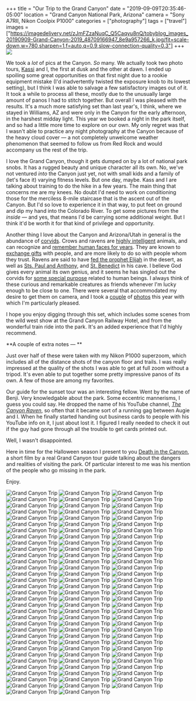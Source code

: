 +++
title = "Our Trip to the Grand Canyon"
date = "2019-09-09T20:35:46-05:00"
location = "Grand Canyon National Park, Arizona"
camera = "Sony A7RII, Nikon Coolpix P1000"
categories = ["photography"]
tags = ["travel"]
images = ["https://imagedelivery.net/zJmFZzaNuqC_Q5Caqyu8nQ/tobyblog_images_20190909-Grand-Canyon-2019_48709166947_8e9a957266_k.jpg/fit=scale-down,w=780,sharpen=1,f=auto,q=0.9,slow-connection-quality=0.3"]
+++
![](https://imagedelivery.net/zJmFZzaNuqC_Q5Caqyu8nQ/tobyblog_images_20190909-Grand-Canyon-2019_48709166947_8e9a957266_k.jpg/fit=scale-down,w=780,sharpen=1,f=auto,q=0.9,slow-connection-quality=0.3)
<!--more-->

We took a *lot* of pics at the Canyon. *So* many. We actually took two photo tours, [Kassi](https://kassiblogtoo.blogspot.com/2019/08/2019-marks-family-vacation-part-ii.html) and I, the first at dusk and the other at dawn. I ended up spoiling some great opportunities on that first night due to a rookie equipment mistake (I'd inadvertently twisted the exposure knob to its lowest setting), but I think I was able to salvage a few satisfactory images out of it. It took a while to process all these, mostly due to the unusually large amount of panos I had to stitch together. But overall I was pleased with the results. It's a much more satisfying set than last year's, I think, where we stayed in Williams, AZ and were only in the Canyon for the early afternoon, in the harshest midday light. This year we booked a night in the park itself, and so had a little more time to explore on our own. My only regret was that I wasn't able to practice any night photography at the Canyon because of the heavy cloud cover — a not completely unwelcome  weather phenomenon that seemed to follow us from Red Rock and would accompany us the rest of the trip. 

I love the Grand Canyon, though it gets dumped on by a lot of national park snobs. It has a rugged beauty and unique character all its own. No, we've not ventured *into* the Canyon just yet, not with small kids and a family of (let's face it) varying fitness levels. But one day, maybe. Kass and I are talking about training to do the hike in a few years. The main thing that concerns me are my knees. No doubt I'd need to work on conditioning those for the merciless 8-mile staircase that is the ascent out of the Canyon. But I'd so love to experience it in that way, to put feet on ground and dip my hand into the Colorado River. To get some pictures from the *inside* — and yes, that means I'd be carrying some additional weight. But I think it'd be worth it for that kind of privilege and opportunity.

Another thing I love about the Canyon and Arizona/Utah in general is the abundance of [corvids](https://en.wikipedia.org/wiki/Corvidae). Crows and ravens are [highly intelligent](https://www.vice.com/en_us/article/xyw99k/the-unexpected-genius-of-corvids) animals, and can recognize and [remember human faces for years](https://www.livescience.com/23090-crows-grudges-brains.html). They are known to [exchange gifts](https://www.bbc.com/news/magazine-31604026) with people, and are more likely to do so with people whom they trust. Ravens are said to have [fed the prophet Elijah](https://i.pinimg.com/originals/4b/99/44/4b9944ca490f803c7d85cd65a5c9a67b.jpg) in the desert, as well as [Sts. Paul and Anthony](http://frjeromeosjv.files.wordpress.com/2013/01/antony-the-great-and-paul-the-hermit.jpg), and [St. Benedict](https://2.bp.blogspot.com/-GTsPCcC9imA/VZ96L9piwXI/AAAAAAAAA4s/aPvuyfLj63k/s1024/St_Benedict.jpg) in his cave. I believe God gives every animal its own genius, and it seems he has singled out the corvids for [some special purpose](https://onepeterfive.com/ravens-and-saints/) related to human beings. I always think of these curious and remarkable creatures as friends whenever I'm lucky enough to be close to one. There were several that accommodated my desire to get them on camera, and I took a [couple](/images/20190909-Grand-Canyon-2019/48708989181_16372d059b_o.jpg) of [photos](/images/20190909-Grand-Canyon-2019/48708989586_002363fcea_o.jpg) this year with which I'm particularly pleased.

I hope you enjoy digging through this set, which includes some scenes from the wild west show at the Grand Canyon Railway Hotel, and from the wonderful train ride into the park. It's an added experience that I'd highly recommend. 

**A couple of extra notes — **

Just over half of these were taken with my Nikon P1000 superzoom, which includes all of the distance shots of the canyon floor and trails. I was really impressed at the quality of the shots I was able to get at full zoom without a tripod. It's even able to put together some pretty impressive panos of its own. A few of those are among my favorites. 

Our guide for the sunset tour was an interesting fellow. Went by the name of Benji. Very knowledgable about the park.  Some eccentric mannerisms, I guess you could say. He dropped the name of his YouTube channel, [*The Canyon Raven*](https://www.youtube.com/channel/UCdS3f5Op0oyZ6D1uwPg5T4w), so often that it became sort of a running gag between Augie and I. When he finally started handing out business cards to people with his YouTube info on it, I just about lost it. I figured I really needed to check it out if the guy had gone through all the trouble to get cards printed out. 

Well, I wasn't disappointed.

Here in time for the Halloween season I present to you [Death in the Canyon](https://www.youtube.com/watch?v=ZH-M1mPwryQ), a short film by a real Grand Canyon tour guide talking about the dangers and realities of visiting the park. Of particular interest to me was his mention of the people who go missing in the park.

Enjoy.

<div id="gallery">
		<img alt="Grand Canyon Trip" src="https://imagedelivery.net/zJmFZzaNuqC_Q5Caqyu8nQ/tobyblog_images_20190909-Grand-Canyon-2019_48708659493_fe56bf4e67_k.jpg/fit=scale-down,w=360,sharpen=1,f=auto,q=0.9,slow-connection-quality=0.3"
			data-image="https://imagedelivery.net/zJmFZzaNuqC_Q5Caqyu8nQ/tobyblog_images_20190909-Grand-Canyon-2019_48708659493_fe56bf4e67_k.jpg/fit=scale-down,w=1024,sharpen=1,f=auto,q=0.9,slow-connection-quality=0.3">
		<img alt="Grand Canyon Trip" src="https://imagedelivery.net/zJmFZzaNuqC_Q5Caqyu8nQ/tobyblog_images_20190909-Grand-Canyon-2019_48709145422_aac0d2cfd3_k.jpg/fit=scale-down,w=360,sharpen=1,f=auto,q=0.9,slow-connection-quality=0.3"
			data-image="https://imagedelivery.net/zJmFZzaNuqC_Q5Caqyu8nQ/tobyblog_images_20190909-Grand-Canyon-2019_48709145422_aac0d2cfd3_k.jpg/fit=scale-down,w=1024,sharpen=1,f=auto,q=0.9,slow-connection-quality=0.3">
		<img alt="Grand Canyon Trip" src="https://imagedelivery.net/zJmFZzaNuqC_Q5Caqyu8nQ/tobyblog_images_20190909-Grand-Canyon-2019_48709144587_660151c3eb_k.jpg/fit=scale-down,w=360,sharpen=1,f=auto,q=0.9,slow-connection-quality=0.3"
			data-image="https://imagedelivery.net/zJmFZzaNuqC_Q5Caqyu8nQ/tobyblog_images_20190909-Grand-Canyon-2019_48709144587_660151c3eb_k.jpg/fit=scale-down,w=1024,sharpen=1,f=auto,q=0.9,slow-connection-quality=0.3">
		<img alt="Grand Canyon Trip" src="https://imagedelivery.net/zJmFZzaNuqC_Q5Caqyu8nQ/tobyblog_images_20190909-Grand-Canyon-2019_48709005421_8e13a7cadf_k.jpg/fit=scale-down,w=360,sharpen=1,f=auto,q=0.9,slow-connection-quality=0.3"
			data-image="https://imagedelivery.net/zJmFZzaNuqC_Q5Caqyu8nQ/tobyblog_images_20190909-Grand-Canyon-2019_48709005421_8e13a7cadf_k.jpg/fit=scale-down,w=1024,sharpen=1,f=auto,q=0.9,slow-connection-quality=0.3">
		<img alt="Grand Canyon Trip" src="https://imagedelivery.net/zJmFZzaNuqC_Q5Caqyu8nQ/tobyblog_images_20190909-Grand-Canyon-2019_48709164797_285475342e_k.jpg/fit=scale-down,w=360,sharpen=1,f=auto,q=0.9,slow-connection-quality=0.3"
			data-image="https://imagedelivery.net/zJmFZzaNuqC_Q5Caqyu8nQ/tobyblog_images_20190909-Grand-Canyon-2019_48709164797_285475342e_k.jpg/fit=scale-down,w=1024,sharpen=1,f=auto,q=0.9,slow-connection-quality=0.3">
		<img alt="Grand Canyon Trip" src="https://imagedelivery.net/zJmFZzaNuqC_Q5Caqyu8nQ/tobyblog_images_20190909-Grand-Canyon-2019_48708654393_8b56ecf678_k.jpg/fit=scale-down,w=360,sharpen=1,f=auto,q=0.9,slow-connection-quality=0.3"
			data-image="https://imagedelivery.net/zJmFZzaNuqC_Q5Caqyu8nQ/tobyblog_images_20190909-Grand-Canyon-2019_48708654393_8b56ecf678_k.jpg/fit=scale-down,w=1024,sharpen=1,f=auto,q=0.9,slow-connection-quality=0.3">
		<img alt="Grand Canyon Trip" src="https://imagedelivery.net/zJmFZzaNuqC_Q5Caqyu8nQ/tobyblog_images_20190909-Grand-Canyon-2019_48708997531_64ec4721ee_k.jpg/fit=scale-down,w=360,sharpen=1,f=auto,q=0.9,slow-connection-quality=0.3"
			data-image="https://imagedelivery.net/zJmFZzaNuqC_Q5Caqyu8nQ/tobyblog_images_20190909-Grand-Canyon-2019_48708997531_64ec4721ee_k.jpg/fit=scale-down,w=1024,sharpen=1,f=auto,q=0.9,slow-connection-quality=0.3">
		<img alt="Grand Canyon Trip" src="https://imagedelivery.net/zJmFZzaNuqC_Q5Caqyu8nQ/tobyblog_images_20190909-Grand-Canyon-2019_48708649188_2f9044b418_k.jpg/fit=scale-down,w=360,sharpen=1,f=auto,q=0.9,slow-connection-quality=0.3"
			data-image="https://imagedelivery.net/zJmFZzaNuqC_Q5Caqyu8nQ/tobyblog_images_20190909-Grand-Canyon-2019_48708649188_2f9044b418_k.jpg/fit=scale-down,w=1024,sharpen=1,f=auto,q=0.9,slow-connection-quality=0.3">
		<img alt="Grand Canyon Trip" src="https://imagedelivery.net/zJmFZzaNuqC_Q5Caqyu8nQ/tobyblog_images_20190909-Grand-Canyon-2019_48709166947_8e9a957266_k.jpg/fit=scale-down,w=360,sharpen=1,f=auto,q=0.9,slow-connection-quality=0.3"
			data-image="https://imagedelivery.net/zJmFZzaNuqC_Q5Caqyu8nQ/tobyblog_images_20190909-Grand-Canyon-2019_48709166947_8e9a957266_k.jpg/fit=scale-down,w=1024,sharpen=1,f=auto,q=0.9,slow-connection-quality=0.3">
		<img alt="Grand Canyon Trip" src="https://imagedelivery.net/zJmFZzaNuqC_Q5Caqyu8nQ/tobyblog_images_20190909-Grand-Canyon-2019_48708667133_412ace7c00_k.jpg/fit=scale-down,w=360,sharpen=1,f=auto,q=0.9,slow-connection-quality=0.3"
			data-image="https://imagedelivery.net/zJmFZzaNuqC_Q5Caqyu8nQ/tobyblog_images_20190909-Grand-Canyon-2019_48708667133_412ace7c00_k.jpg/fit=scale-down,w=1024,sharpen=1,f=auto,q=0.9,slow-connection-quality=0.3">
		<img alt="Grand Canyon Trip" src="https://imagedelivery.net/zJmFZzaNuqC_Q5Caqyu8nQ/tobyblog_images_20190909-Grand-Canyon-2019_48709146522_d45225f2c7_k.jpg/fit=scale-down,w=360,sharpen=1,f=auto,q=0.9,slow-connection-quality=0.3"
			data-image="https://imagedelivery.net/zJmFZzaNuqC_Q5Caqyu8nQ/tobyblog_images_20190909-Grand-Canyon-2019_48709146522_d45225f2c7_k.jpg/fit=scale-down,w=1024,sharpen=1,f=auto,q=0.9,slow-connection-quality=0.3">
		<img alt="Grand Canyon Trip" src="https://imagedelivery.net/zJmFZzaNuqC_Q5Caqyu8nQ/tobyblog_images_20190909-Grand-Canyon-2019_48708658803_ae29b1ce46_k.jpg/fit=scale-down,w=360,sharpen=1,f=auto,q=0.9,slow-connection-quality=0.3"
			data-image="https://imagedelivery.net/zJmFZzaNuqC_Q5Caqyu8nQ/tobyblog_images_20190909-Grand-Canyon-2019_48708658803_ae29b1ce46_k.jpg/fit=scale-down,w=1024,sharpen=1,f=auto,q=0.9,slow-connection-quality=0.3">
		<img alt="Grand Canyon Trip" src="https://imagedelivery.net/zJmFZzaNuqC_Q5Caqyu8nQ/tobyblog_images_20190909-Grand-Canyon-2019_48709144122_c784935dce_k.jpg/fit=scale-down,w=360,sharpen=1,f=auto,q=0.9,slow-connection-quality=0.3"
			data-image="https://imagedelivery.net/zJmFZzaNuqC_Q5Caqyu8nQ/tobyblog_images_20190909-Grand-Canyon-2019_48709144122_c784935dce_k.jpg/fit=scale-down,w=1024,sharpen=1,f=auto,q=0.9,slow-connection-quality=0.3">
		<img alt="Grand Canyon Trip" src="https://imagedelivery.net/zJmFZzaNuqC_Q5Caqyu8nQ/tobyblog_images_20190909-Grand-Canyon-2019_48708668173_73a3e17c53_k.jpg/fit=scale-down,w=360,sharpen=1,f=auto,q=0.9,slow-connection-quality=0.3"
			data-image="https://imagedelivery.net/zJmFZzaNuqC_Q5Caqyu8nQ/tobyblog_images_20190909-Grand-Canyon-2019_48708668173_73a3e17c53_k.jpg/fit=scale-down,w=1024,sharpen=1,f=auto,q=0.9,slow-connection-quality=0.3">
		<img alt="Grand Canyon Trip" src="https://imagedelivery.net/zJmFZzaNuqC_Q5Caqyu8nQ/tobyblog_images_20190909-Grand-Canyon-2019_48709155982_39a1ef1d51_k.jpg/fit=scale-down,w=360,sharpen=1,f=auto,q=0.9,slow-connection-quality=0.3"
			data-image="https://imagedelivery.net/zJmFZzaNuqC_Q5Caqyu8nQ/tobyblog_images_20190909-Grand-Canyon-2019_48709155982_39a1ef1d51_k.jpg/fit=scale-down,w=1024,sharpen=1,f=auto,q=0.9,slow-connection-quality=0.3">
		<img alt="Grand Canyon Trip" src="https://imagedelivery.net/zJmFZzaNuqC_Q5Caqyu8nQ/tobyblog_images_20190909-Grand-Canyon-2019_48708998516_255b4f1194_k.jpg/fit=scale-down,w=360,sharpen=1,f=auto,q=0.9,slow-connection-quality=0.3"
			data-image="https://imagedelivery.net/zJmFZzaNuqC_Q5Caqyu8nQ/tobyblog_images_20190909-Grand-Canyon-2019_48708998516_255b4f1194_k.jpg/fit=scale-down,w=1024,sharpen=1,f=auto,q=0.9,slow-connection-quality=0.3">
		<img alt="Grand Canyon Trip" src="https://imagedelivery.net/zJmFZzaNuqC_Q5Caqyu8nQ/tobyblog_images_20190909-Grand-Canyon-2019_48708992991_24a557421d_k.jpg/fit=scale-down,w=360,sharpen=1,f=auto,q=0.9,slow-connection-quality=0.3"
			data-image="https://imagedelivery.net/zJmFZzaNuqC_Q5Caqyu8nQ/tobyblog_images_20190909-Grand-Canyon-2019_48708992991_24a557421d_k.jpg/fit=scale-down,w=1024,sharpen=1,f=auto,q=0.9,slow-connection-quality=0.3">
		<img alt="Grand Canyon Trip" src="https://imagedelivery.net/zJmFZzaNuqC_Q5Caqyu8nQ/tobyblog_images_20190909-Grand-Canyon-2019_48708653633_469370bda9_k.jpg/fit=scale-down,w=360,sharpen=1,f=auto,q=0.9,slow-connection-quality=0.3"
			data-image="https://imagedelivery.net/zJmFZzaNuqC_Q5Caqyu8nQ/tobyblog_images_20190909-Grand-Canyon-2019_48708653633_469370bda9_k.jpg/fit=scale-down,w=1024,sharpen=1,f=auto,q=0.9,slow-connection-quality=0.3">
		<img alt="Grand Canyon Trip" src="https://imagedelivery.net/zJmFZzaNuqC_Q5Caqyu8nQ/tobyblog_images_20190909-Grand-Canyon-2019_48709150187_a17ca677a1_k.jpg/fit=scale-down,w=360,sharpen=1,f=auto,q=0.9,slow-connection-quality=0.3"
			data-image="https://imagedelivery.net/zJmFZzaNuqC_Q5Caqyu8nQ/tobyblog_images_20190909-Grand-Canyon-2019_48709150187_a17ca677a1_k.jpg/fit=scale-down,w=1024,sharpen=1,f=auto,q=0.9,slow-connection-quality=0.3">
		<img alt="Grand Canyon Trip" src="https://imagedelivery.net/zJmFZzaNuqC_Q5Caqyu8nQ/tobyblog_images_20190909-Grand-Canyon-2019_48709158577_23f280018c_k.jpg/fit=scale-down,w=360,sharpen=1,f=auto,q=0.9,slow-connection-quality=0.3"
			data-image="https://imagedelivery.net/zJmFZzaNuqC_Q5Caqyu8nQ/tobyblog_images_20190909-Grand-Canyon-2019_48709158577_23f280018c_k.jpg/fit=scale-down,w=1024,sharpen=1,f=auto,q=0.9,slow-connection-quality=0.3">
		<img alt="Grand Canyon Trip" src="https://imagedelivery.net/zJmFZzaNuqC_Q5Caqyu8nQ/tobyblog_images_20190909-Grand-Canyon-2019_48709006971_6b74a4403f_k.jpg/fit=scale-down,w=360,sharpen=1,f=auto,q=0.9,slow-connection-quality=0.3"
			data-image="https://imagedelivery.net/zJmFZzaNuqC_Q5Caqyu8nQ/tobyblog_images_20190909-Grand-Canyon-2019_48709006971_6b74a4403f_k.jpg/fit=scale-down,w=1024,sharpen=1,f=auto,q=0.9,slow-connection-quality=0.3">
		<img alt="Grand Canyon Trip" src="https://imagedelivery.net/zJmFZzaNuqC_Q5Caqyu8nQ/tobyblog_images_20190909-Grand-Canyon-2019_48708657788_296fbeff6d_k.jpg/fit=scale-down,w=360,sharpen=1,f=auto,q=0.9,slow-connection-quality=0.3"
			data-image="https://imagedelivery.net/zJmFZzaNuqC_Q5Caqyu8nQ/tobyblog_images_20190909-Grand-Canyon-2019_48708657788_296fbeff6d_k.jpg/fit=scale-down,w=1024,sharpen=1,f=auto,q=0.9,slow-connection-quality=0.3">
		<img alt="Grand Canyon Trip" src="https://imagedelivery.net/zJmFZzaNuqC_Q5Caqyu8nQ/tobyblog_images_20190909-Grand-Canyon-2019_48708656453_75913b34b5_k.jpg/fit=scale-down,w=360,sharpen=1,f=auto,q=0.9,slow-connection-quality=0.3"
			data-image="https://imagedelivery.net/zJmFZzaNuqC_Q5Caqyu8nQ/tobyblog_images_20190909-Grand-Canyon-2019_48708656453_75913b34b5_k.jpg/fit=scale-down,w=1024,sharpen=1,f=auto,q=0.9,slow-connection-quality=0.3">
		<img alt="Grand Canyon Trip" src="https://imagedelivery.net/zJmFZzaNuqC_Q5Caqyu8nQ/tobyblog_images_20190909-Grand-Canyon-2019_48709004671_3b4d5e3687_k.jpg/fit=scale-down,w=360,sharpen=1,f=auto,q=0.9,slow-connection-quality=0.3"
			data-image="https://imagedelivery.net/zJmFZzaNuqC_Q5Caqyu8nQ/tobyblog_images_20190909-Grand-Canyon-2019_48709004671_3b4d5e3687_k.jpg/fit=scale-down,w=1024,sharpen=1,f=auto,q=0.9,slow-connection-quality=0.3">
		<img alt="Grand Canyon Trip" src="https://imagedelivery.net/zJmFZzaNuqC_Q5Caqyu8nQ/tobyblog_images_20190909-Grand-Canyon-2019_48709004931_ff0c470daf_k.jpg/fit=scale-down,w=360,sharpen=1,f=auto,q=0.9,slow-connection-quality=0.3"
			data-image="https://imagedelivery.net/zJmFZzaNuqC_Q5Caqyu8nQ/tobyblog_images_20190909-Grand-Canyon-2019_48709004931_ff0c470daf_k.jpg/fit=scale-down,w=1024,sharpen=1,f=auto,q=0.9,slow-connection-quality=0.3">
		<img alt="Grand Canyon Trip" src="https://imagedelivery.net/zJmFZzaNuqC_Q5Caqyu8nQ/tobyblog_images_20190909-Grand-Canyon-2019_48709151572_17f22f31aa_k.jpg/fit=scale-down,w=360,sharpen=1,f=auto,q=0.9,slow-connection-quality=0.3"
			data-image="https://imagedelivery.net/zJmFZzaNuqC_Q5Caqyu8nQ/tobyblog_images_20190909-Grand-Canyon-2019_48709151572_17f22f31aa_k.jpg/fit=scale-down,w=1024,sharpen=1,f=auto,q=0.9,slow-connection-quality=0.3">
		<img alt="Grand Canyon Trip" src="https://imagedelivery.net/zJmFZzaNuqC_Q5Caqyu8nQ/tobyblog_images_20190909-Grand-Canyon-2019_48708660393_0cf5e0a36d_k.jpg/fit=scale-down,w=360,sharpen=1,f=auto,q=0.9,slow-connection-quality=0.3"
			data-image="https://imagedelivery.net/zJmFZzaNuqC_Q5Caqyu8nQ/tobyblog_images_20190909-Grand-Canyon-2019_48708660393_0cf5e0a36d_k.jpg/fit=scale-down,w=1024,sharpen=1,f=auto,q=0.9,slow-connection-quality=0.3">
		<img alt="Grand Canyon Trip" src="https://imagedelivery.net/zJmFZzaNuqC_Q5Caqyu8nQ/tobyblog_images_20190909-Grand-Canyon-2019_48708650903_8a9265c848_k.jpg/fit=scale-down,w=360,sharpen=1,f=auto,q=0.9,slow-connection-quality=0.3"
			data-image="https://imagedelivery.net/zJmFZzaNuqC_Q5Caqyu8nQ/tobyblog_images_20190909-Grand-Canyon-2019_48708650903_8a9265c848_k.jpg/fit=scale-down,w=1024,sharpen=1,f=auto,q=0.9,slow-connection-quality=0.3">
		<img alt="Grand Canyon Trip" src="https://imagedelivery.net/zJmFZzaNuqC_Q5Caqyu8nQ/tobyblog_images_20190909-Grand-Canyon-2019_48709160137_ba0299039c_k.jpg/fit=scale-down,w=360,sharpen=1,f=auto,q=0.9,slow-connection-quality=0.3"
			data-image="https://imagedelivery.net/zJmFZzaNuqC_Q5Caqyu8nQ/tobyblog_images_20190909-Grand-Canyon-2019_48709160137_ba0299039c_k.jpg/fit=scale-down,w=1024,sharpen=1,f=auto,q=0.9,slow-connection-quality=0.3">
		<img alt="Grand Canyon Trip" src="https://imagedelivery.net/zJmFZzaNuqC_Q5Caqyu8nQ/tobyblog_images_20190909-Grand-Canyon-2019_48708999336_ae0faa50fd_k.jpg/fit=scale-down,w=360,sharpen=1,f=auto,q=0.9,slow-connection-quality=0.3"
			data-image="https://imagedelivery.net/zJmFZzaNuqC_Q5Caqyu8nQ/tobyblog_images_20190909-Grand-Canyon-2019_48708999336_ae0faa50fd_k.jpg/fit=scale-down,w=1024,sharpen=1,f=auto,q=0.9,slow-connection-quality=0.3">
		<img alt="Grand Canyon Trip" src="https://imagedelivery.net/zJmFZzaNuqC_Q5Caqyu8nQ/tobyblog_images_20190909-Grand-Canyon-2019_48708982651_5e640ca999_k.jpg/fit=scale-down,w=360,sharpen=1,f=auto,q=0.9,slow-connection-quality=0.3"
			data-image="https://imagedelivery.net/zJmFZzaNuqC_Q5Caqyu8nQ/tobyblog_images_20190909-Grand-Canyon-2019_48708982651_5e640ca999_k.jpg/fit=scale-down,w=1024,sharpen=1,f=auto,q=0.9,slow-connection-quality=0.3">
		<img alt="Grand Canyon Trip" src="https://imagedelivery.net/zJmFZzaNuqC_Q5Caqyu8nQ/tobyblog_images_20190909-Grand-Canyon-2019_48708655823_6dad1bd702_k.jpg/fit=scale-down,w=360,sharpen=1,f=auto,q=0.9,slow-connection-quality=0.3"
			data-image="https://imagedelivery.net/zJmFZzaNuqC_Q5Caqyu8nQ/tobyblog_images_20190909-Grand-Canyon-2019_48708655823_6dad1bd702_k.jpg/fit=scale-down,w=1024,sharpen=1,f=auto,q=0.9,slow-connection-quality=0.3">
		<img alt="Grand Canyon Trip" src="https://imagedelivery.net/zJmFZzaNuqC_Q5Caqyu8nQ/tobyblog_images_20190909-Grand-Canyon-2019_48708645778_6c7dd54094_k.jpg/fit=scale-down,w=360,sharpen=1,f=auto,q=0.9,slow-connection-quality=0.3"
			data-image="https://imagedelivery.net/zJmFZzaNuqC_Q5Caqyu8nQ/tobyblog_images_20190909-Grand-Canyon-2019_48708645778_6c7dd54094_k.jpg/fit=scale-down,w=1024,sharpen=1,f=auto,q=0.9,slow-connection-quality=0.3">
		<img alt="Grand Canyon Trip" src="https://imagedelivery.net/zJmFZzaNuqC_Q5Caqyu8nQ/tobyblog_images_20190909-Grand-Canyon-2019_48708983921_ea572bc482_k.jpg/fit=scale-down,w=360,sharpen=1,f=auto,q=0.9,slow-connection-quality=0.3"
			data-image="https://imagedelivery.net/zJmFZzaNuqC_Q5Caqyu8nQ/tobyblog_images_20190909-Grand-Canyon-2019_48708983921_ea572bc482_k.jpg/fit=scale-down,w=1024,sharpen=1,f=auto,q=0.9,slow-connection-quality=0.3">
		<img alt="Grand Canyon Trip" src="https://imagedelivery.net/zJmFZzaNuqC_Q5Caqyu8nQ/tobyblog_images_20190909-Grand-Canyon-2019_48708985636_aac1dae6b9_k.jpg/fit=scale-down,w=360,sharpen=1,f=auto,q=0.9,slow-connection-quality=0.3"
			data-image="https://imagedelivery.net/zJmFZzaNuqC_Q5Caqyu8nQ/tobyblog_images_20190909-Grand-Canyon-2019_48708985636_aac1dae6b9_k.jpg/fit=scale-down,w=1024,sharpen=1,f=auto,q=0.9,slow-connection-quality=0.3">
		<img alt="Grand Canyon Trip" src="https://imagedelivery.net/zJmFZzaNuqC_Q5Caqyu8nQ/tobyblog_images_20190909-Grand-Canyon-2019_48708982441_f6a791c6c5_k.jpg/fit=scale-down,w=360,sharpen=1,f=auto,q=0.9,slow-connection-quality=0.3"
			data-image="https://imagedelivery.net/zJmFZzaNuqC_Q5Caqyu8nQ/tobyblog_images_20190909-Grand-Canyon-2019_48708982441_f6a791c6c5_k.jpg/fit=scale-down,w=1024,sharpen=1,f=auto,q=0.9,slow-connection-quality=0.3">
		<img alt="Grand Canyon Trip" src="https://imagedelivery.net/zJmFZzaNuqC_Q5Caqyu8nQ/tobyblog_images_20190909-Grand-Canyon-2019_48708667998_c287d28d4f_k.jpg/fit=scale-down,w=360,sharpen=1,f=auto,q=0.9,slow-connection-quality=0.3"
			data-image="https://imagedelivery.net/zJmFZzaNuqC_Q5Caqyu8nQ/tobyblog_images_20190909-Grand-Canyon-2019_48708667998_c287d28d4f_k.jpg/fit=scale-down,w=1024,sharpen=1,f=auto,q=0.9,slow-connection-quality=0.3">
		<img alt="Grand Canyon Trip" src="https://imagedelivery.net/zJmFZzaNuqC_Q5Caqyu8nQ/tobyblog_images_20190909-Grand-Canyon-2019_48709003611_a692774990_k.jpg/fit=scale-down,w=360,sharpen=1,f=auto,q=0.9,slow-connection-quality=0.3"
			data-image="https://imagedelivery.net/zJmFZzaNuqC_Q5Caqyu8nQ/tobyblog_images_20190909-Grand-Canyon-2019_48709003611_a692774990_k.jpg/fit=scale-down,w=1024,sharpen=1,f=auto,q=0.9,slow-connection-quality=0.3">
		<img alt="Grand Canyon Trip" src="https://imagedelivery.net/zJmFZzaNuqC_Q5Caqyu8nQ/tobyblog_images_20190909-Grand-Canyon-2019_48709151177_612ea1746b_k.jpg/fit=scale-down,w=360,sharpen=1,f=auto,q=0.9,slow-connection-quality=0.3"
			data-image="https://imagedelivery.net/zJmFZzaNuqC_Q5Caqyu8nQ/tobyblog_images_20190909-Grand-Canyon-2019_48709151177_612ea1746b_k.jpg/fit=scale-down,w=1024,sharpen=1,f=auto,q=0.9,slow-connection-quality=0.3">
		<img alt="Grand Canyon Trip" src="https://imagedelivery.net/zJmFZzaNuqC_Q5Caqyu8nQ/tobyblog_images_20190909-Grand-Canyon-2019_48708655703_1bd2caafd7_k.jpg/fit=scale-down,w=360,sharpen=1,f=auto,q=0.9,slow-connection-quality=0.3"
			data-image="https://imagedelivery.net/zJmFZzaNuqC_Q5Caqyu8nQ/tobyblog_images_20190909-Grand-Canyon-2019_48708655703_1bd2caafd7_k.jpg/fit=scale-down,w=1024,sharpen=1,f=auto,q=0.9,slow-connection-quality=0.3">
		<img alt="Grand Canyon Trip" src="https://imagedelivery.net/zJmFZzaNuqC_Q5Caqyu8nQ/tobyblog_images_20190909-Grand-Canyon-2019_48709161657_ed102c5fde_k.jpg/fit=scale-down,w=360,sharpen=1,f=auto,q=0.9,slow-connection-quality=0.3"
			data-image="https://imagedelivery.net/zJmFZzaNuqC_Q5Caqyu8nQ/tobyblog_images_20190909-Grand-Canyon-2019_48709161657_ed102c5fde_k.jpg/fit=scale-down,w=1024,sharpen=1,f=auto,q=0.9,slow-connection-quality=0.3">
		<img alt="Grand Canyon Trip" src="https://imagedelivery.net/zJmFZzaNuqC_Q5Caqyu8nQ/tobyblog_images_20190909-Grand-Canyon-2019_48709157362_43b3e9540e_k.jpg/fit=scale-down,w=360,sharpen=1,f=auto,q=0.9,slow-connection-quality=0.3"
			data-image="https://imagedelivery.net/zJmFZzaNuqC_Q5Caqyu8nQ/tobyblog_images_20190909-Grand-Canyon-2019_48709157362_43b3e9540e_k.jpg/fit=scale-down,w=1024,sharpen=1,f=auto,q=0.9,slow-connection-quality=0.3">
		<img alt="Grand Canyon Trip" src="https://imagedelivery.net/zJmFZzaNuqC_Q5Caqyu8nQ/tobyblog_images_20190909-Grand-Canyon-2019_48708995196_40bc83981c_k.jpg/fit=scale-down,w=360,sharpen=1,f=auto,q=0.9,slow-connection-quality=0.3"
			data-image="https://imagedelivery.net/zJmFZzaNuqC_Q5Caqyu8nQ/tobyblog_images_20190909-Grand-Canyon-2019_48708995196_40bc83981c_k.jpg/fit=scale-down,w=1024,sharpen=1,f=auto,q=0.9,slow-connection-quality=0.3">
		<img alt="Grand Canyon Trip" src="https://imagedelivery.net/zJmFZzaNuqC_Q5Caqyu8nQ/tobyblog_images_20190909-Grand-Canyon-2019_48709150487_4b2ed07649_k.jpg/fit=scale-down,w=360,sharpen=1,f=auto,q=0.9,slow-connection-quality=0.3"
			data-image="https://imagedelivery.net/zJmFZzaNuqC_Q5Caqyu8nQ/tobyblog_images_20190909-Grand-Canyon-2019_48709150487_4b2ed07649_k.jpg/fit=scale-down,w=1024,sharpen=1,f=auto,q=0.9,slow-connection-quality=0.3">
		<img alt="Grand Canyon Trip" src="https://imagedelivery.net/zJmFZzaNuqC_Q5Caqyu8nQ/tobyblog_images_20190909-Grand-Canyon-2019_48709147732_cf4332c755_k.jpg/fit=scale-down,w=360,sharpen=1,f=auto,q=0.9,slow-connection-quality=0.3"
			data-image="https://imagedelivery.net/zJmFZzaNuqC_Q5Caqyu8nQ/tobyblog_images_20190909-Grand-Canyon-2019_48709147732_cf4332c755_k.jpg/fit=scale-down,w=1024,sharpen=1,f=auto,q=0.9,slow-connection-quality=0.3">
		<img alt="Grand Canyon Trip" src="https://imagedelivery.net/zJmFZzaNuqC_Q5Caqyu8nQ/tobyblog_images_20190909-Grand-Canyon-2019_48708648318_18e0a52733_k.jpg/fit=scale-down,w=360,sharpen=1,f=auto,q=0.9,slow-connection-quality=0.3"
			data-image="https://imagedelivery.net/zJmFZzaNuqC_Q5Caqyu8nQ/tobyblog_images_20190909-Grand-Canyon-2019_48708648318_18e0a52733_k.jpg/fit=scale-down,w=1024,sharpen=1,f=auto,q=0.9,slow-connection-quality=0.3">
		<img alt="Grand Canyon Trip" src="https://imagedelivery.net/zJmFZzaNuqC_Q5Caqyu8nQ/tobyblog_images_20190909-Grand-Canyon-2019_48708646218_c0d2a1b8f0_k.jpg/fit=scale-down,w=360,sharpen=1,f=auto,q=0.9,slow-connection-quality=0.3"
			data-image="https://imagedelivery.net/zJmFZzaNuqC_Q5Caqyu8nQ/tobyblog_images_20190909-Grand-Canyon-2019_48708646218_c0d2a1b8f0_k.jpg/fit=scale-down,w=1024,sharpen=1,f=auto,q=0.9,slow-connection-quality=0.3">
		<img alt="Grand Canyon Trip" src="https://imagedelivery.net/zJmFZzaNuqC_Q5Caqyu8nQ/tobyblog_images_20190909-Grand-Canyon-2019_48709152667_e8eeca1640_k.jpg/fit=scale-down,w=360,sharpen=1,f=auto,q=0.9,slow-connection-quality=0.3"
			data-image="https://imagedelivery.net/zJmFZzaNuqC_Q5Caqyu8nQ/tobyblog_images_20190909-Grand-Canyon-2019_48709152667_e8eeca1640_k.jpg/fit=scale-down,w=1024,sharpen=1,f=auto,q=0.9,slow-connection-quality=0.3">
		<img alt="Grand Canyon Trip" src="https://imagedelivery.net/zJmFZzaNuqC_Q5Caqyu8nQ/tobyblog_images_20190909-Grand-Canyon-2019_48709001031_647af67878_k.jpg/fit=scale-down,w=360,sharpen=1,f=auto,q=0.9,slow-connection-quality=0.3"
			data-image="https://imagedelivery.net/zJmFZzaNuqC_Q5Caqyu8nQ/tobyblog_images_20190909-Grand-Canyon-2019_48709001031_647af67878_k.jpg/fit=scale-down,w=1024,sharpen=1,f=auto,q=0.9,slow-connection-quality=0.3">
		<img alt="Grand Canyon Trip" src="https://imagedelivery.net/zJmFZzaNuqC_Q5Caqyu8nQ/tobyblog_images_20190909-Grand-Canyon-2019_48708988221_73e84d6c5f_k.jpg/fit=scale-down,w=360,sharpen=1,f=auto,q=0.9,slow-connection-quality=0.3"
			data-image="https://imagedelivery.net/zJmFZzaNuqC_Q5Caqyu8nQ/tobyblog_images_20190909-Grand-Canyon-2019_48708988221_73e84d6c5f_k.jpg/fit=scale-down,w=1024,sharpen=1,f=auto,q=0.9,slow-connection-quality=0.3">
		<img alt="Grand Canyon Trip" src="https://imagedelivery.net/zJmFZzaNuqC_Q5Caqyu8nQ/tobyblog_images_20190909-Grand-Canyon-2019_48709147462_940a4e8a9f_k.jpg/fit=scale-down,w=360,sharpen=1,f=auto,q=0.9,slow-connection-quality=0.3"
			data-image="https://imagedelivery.net/zJmFZzaNuqC_Q5Caqyu8nQ/tobyblog_images_20190909-Grand-Canyon-2019_48709147462_940a4e8a9f_k.jpg/fit=scale-down,w=1024,sharpen=1,f=auto,q=0.9,slow-connection-quality=0.3">
		<img alt="Grand Canyon Trip" src="https://imagedelivery.net/zJmFZzaNuqC_Q5Caqyu8nQ/tobyblog_images_20190909-Grand-Canyon-2019_48708666143_512a0edccd_k.jpg/fit=scale-down,w=360,sharpen=1,f=auto,q=0.9,slow-connection-quality=0.3"
			data-image="https://imagedelivery.net/zJmFZzaNuqC_Q5Caqyu8nQ/tobyblog_images_20190909-Grand-Canyon-2019_48708666143_512a0edccd_k.jpg/fit=scale-down,w=1024,sharpen=1,f=auto,q=0.9,slow-connection-quality=0.3">
		<img alt="Grand Canyon Trip" src="https://imagedelivery.net/zJmFZzaNuqC_Q5Caqyu8nQ/tobyblog_images_20190909-Grand-Canyon-2019_48709161872_6cd2ee9032_k.jpg/fit=scale-down,w=360,sharpen=1,f=auto,q=0.9,slow-connection-quality=0.3"
			data-image="https://imagedelivery.net/zJmFZzaNuqC_Q5Caqyu8nQ/tobyblog_images_20190909-Grand-Canyon-2019_48709161872_6cd2ee9032_k.jpg/fit=scale-down,w=1024,sharpen=1,f=auto,q=0.9,slow-connection-quality=0.3">
		<img alt="Grand Canyon Trip" src="https://imagedelivery.net/zJmFZzaNuqC_Q5Caqyu8nQ/tobyblog_images_20190909-Grand-Canyon-2019_48708666673_7b77ca0582_k.jpg/fit=scale-down,w=360,sharpen=1,f=auto,q=0.9,slow-connection-quality=0.3"
			data-image="https://imagedelivery.net/zJmFZzaNuqC_Q5Caqyu8nQ/tobyblog_images_20190909-Grand-Canyon-2019_48708666673_7b77ca0582_k.jpg/fit=scale-down,w=1024,sharpen=1,f=auto,q=0.9,slow-connection-quality=0.3">
		<img alt="Grand Canyon Trip" src="https://imagedelivery.net/zJmFZzaNuqC_Q5Caqyu8nQ/tobyblog_images_20190909-Grand-Canyon-2019_48708645178_f4ae3b3430_k.jpg/fit=scale-down,w=360,sharpen=1,f=auto,q=0.9,slow-connection-quality=0.3"
			data-image="https://imagedelivery.net/zJmFZzaNuqC_Q5Caqyu8nQ/tobyblog_images_20190909-Grand-Canyon-2019_48708645178_f4ae3b3430_k.jpg/fit=scale-down,w=1024,sharpen=1,f=auto,q=0.9,slow-connection-quality=0.3">
		<img alt="Grand Canyon Trip" src="https://imagedelivery.net/zJmFZzaNuqC_Q5Caqyu8nQ/tobyblog_images_20190909-Grand-Canyon-2019_48709147057_753c0fbeab_k.jpg/fit=scale-down,w=360,sharpen=1,f=auto,q=0.9,slow-connection-quality=0.3"
			data-image="https://imagedelivery.net/zJmFZzaNuqC_Q5Caqyu8nQ/tobyblog_images_20190909-Grand-Canyon-2019_48709147057_753c0fbeab_k.jpg/fit=scale-down,w=1024,sharpen=1,f=auto,q=0.9,slow-connection-quality=0.3">
		<img alt="Grand Canyon Trip" src="https://imagedelivery.net/zJmFZzaNuqC_Q5Caqyu8nQ/tobyblog_images_20190909-Grand-Canyon-2019_48708658218_f0ca314539_k.jpg/fit=scale-down,w=360,sharpen=1,f=auto,q=0.9,slow-connection-quality=0.3"
			data-image="https://imagedelivery.net/zJmFZzaNuqC_Q5Caqyu8nQ/tobyblog_images_20190909-Grand-Canyon-2019_48708658218_f0ca314539_k.jpg/fit=scale-down,w=1024,sharpen=1,f=auto,q=0.9,slow-connection-quality=0.3">
		<img alt="Grand Canyon Trip" src="https://imagedelivery.net/zJmFZzaNuqC_Q5Caqyu8nQ/tobyblog_images_20190909-Grand-Canyon-2019_48709161987_20f837b2bd_k.jpg/fit=scale-down,w=360,sharpen=1,f=auto,q=0.9,slow-connection-quality=0.3"
			data-image="https://imagedelivery.net/zJmFZzaNuqC_Q5Caqyu8nQ/tobyblog_images_20190909-Grand-Canyon-2019_48709161987_20f837b2bd_k.jpg/fit=scale-down,w=1024,sharpen=1,f=auto,q=0.9,slow-connection-quality=0.3">
		<img alt="Grand Canyon Trip" src="https://imagedelivery.net/zJmFZzaNuqC_Q5Caqyu8nQ/tobyblog_images_20190909-Grand-Canyon-2019_48708653443_26996f3c88_k.jpg/fit=scale-down,w=360,sharpen=1,f=auto,q=0.9,slow-connection-quality=0.3"
			data-image="https://imagedelivery.net/zJmFZzaNuqC_Q5Caqyu8nQ/tobyblog_images_20190909-Grand-Canyon-2019_48708653443_26996f3c88_k.jpg/fit=scale-down,w=1024,sharpen=1,f=auto,q=0.9,slow-connection-quality=0.3">
		<img alt="Grand Canyon Trip" src="https://imagedelivery.net/zJmFZzaNuqC_Q5Caqyu8nQ/tobyblog_images_20190909-Grand-Canyon-2019_48709005906_b55d7f3e66_k.jpg/fit=scale-down,w=360,sharpen=1,f=auto,q=0.9,slow-connection-quality=0.3"
			data-image="https://imagedelivery.net/zJmFZzaNuqC_Q5Caqyu8nQ/tobyblog_images_20190909-Grand-Canyon-2019_48709005906_b55d7f3e66_k.jpg/fit=scale-down,w=1024,sharpen=1,f=auto,q=0.9,slow-connection-quality=0.3">
		<img alt="Grand Canyon Trip" src="https://imagedelivery.net/zJmFZzaNuqC_Q5Caqyu8nQ/tobyblog_images_20190909-Grand-Canyon-2019_48708642683_cfb6a70146_k.jpg/fit=scale-down,w=360,sharpen=1,f=auto,q=0.9,slow-connection-quality=0.3"
			data-image="https://imagedelivery.net/zJmFZzaNuqC_Q5Caqyu8nQ/tobyblog_images_20190909-Grand-Canyon-2019_48708642683_cfb6a70146_k.jpg/fit=scale-down,w=1024,sharpen=1,f=auto,q=0.9,slow-connection-quality=0.3">
		<img alt="Grand Canyon Trip" src="https://imagedelivery.net/zJmFZzaNuqC_Q5Caqyu8nQ/tobyblog_images_20190909-Grand-Canyon-2019_48708983426_037fac8d1e_k.jpg/fit=scale-down,w=360,sharpen=1,f=auto,q=0.9,slow-connection-quality=0.3"
			data-image="https://imagedelivery.net/zJmFZzaNuqC_Q5Caqyu8nQ/tobyblog_images_20190909-Grand-Canyon-2019_48708983426_037fac8d1e_k.jpg/fit=scale-down,w=1024,sharpen=1,f=auto,q=0.9,slow-connection-quality=0.3">
		<img alt="Grand Canyon Trip" src="https://imagedelivery.net/zJmFZzaNuqC_Q5Caqyu8nQ/tobyblog_images_20190909-Grand-Canyon-2019_48709162787_297fb289b8_k.jpg/fit=scale-down,w=360,sharpen=1,f=auto,q=0.9,slow-connection-quality=0.3"
			data-image="https://imagedelivery.net/zJmFZzaNuqC_Q5Caqyu8nQ/tobyblog_images_20190909-Grand-Canyon-2019_48709162787_297fb289b8_k.jpg/fit=scale-down,w=1024,sharpen=1,f=auto,q=0.9,slow-connection-quality=0.3">
		<img alt="Grand Canyon Trip" src="https://imagedelivery.net/zJmFZzaNuqC_Q5Caqyu8nQ/tobyblog_images_20190909-Grand-Canyon-2019_48709166402_b148314f35_k.jpg/fit=scale-down,w=360,sharpen=1,f=auto,q=0.9,slow-connection-quality=0.3"
			data-image="https://imagedelivery.net/zJmFZzaNuqC_Q5Caqyu8nQ/tobyblog_images_20190909-Grand-Canyon-2019_48709166402_b148314f35_k.jpg/fit=scale-down,w=1024,sharpen=1,f=auto,q=0.9,slow-connection-quality=0.3">
		<img alt="Grand Canyon Trip" src="https://imagedelivery.net/zJmFZzaNuqC_Q5Caqyu8nQ/tobyblog_images_20190909-Grand-Canyon-2019_48709002886_51fc73ae45_k.jpg/fit=scale-down,w=360,sharpen=1,f=auto,q=0.9,slow-connection-quality=0.3"
			data-image="https://imagedelivery.net/zJmFZzaNuqC_Q5Caqyu8nQ/tobyblog_images_20190909-Grand-Canyon-2019_48709002886_51fc73ae45_k.jpg/fit=scale-down,w=1024,sharpen=1,f=auto,q=0.9,slow-connection-quality=0.3">
		<img alt="Grand Canyon Trip" src="https://imagedelivery.net/zJmFZzaNuqC_Q5Caqyu8nQ/tobyblog_images_20190909-Grand-Canyon-2019_48708667748_958cc9b069_k.jpg/fit=scale-down,w=360,sharpen=1,f=auto,q=0.9,slow-connection-quality=0.3"
			data-image="https://imagedelivery.net/zJmFZzaNuqC_Q5Caqyu8nQ/tobyblog_images_20190909-Grand-Canyon-2019_48708667748_958cc9b069_k.jpg/fit=scale-down,w=1024,sharpen=1,f=auto,q=0.9,slow-connection-quality=0.3">
		<img alt="Grand Canyon Trip" src="https://imagedelivery.net/zJmFZzaNuqC_Q5Caqyu8nQ/tobyblog_images_20190909-Grand-Canyon-2019_48709000936_bc5166e1bd_k.jpg/fit=scale-down,w=360,sharpen=1,f=auto,q=0.9,slow-connection-quality=0.3"
			data-image="https://imagedelivery.net/zJmFZzaNuqC_Q5Caqyu8nQ/tobyblog_images_20190909-Grand-Canyon-2019_48709000936_bc5166e1bd_k.jpg/fit=scale-down,w=1024,sharpen=1,f=auto,q=0.9,slow-connection-quality=0.3">
		<img alt="Grand Canyon Trip" src="https://imagedelivery.net/zJmFZzaNuqC_Q5Caqyu8nQ/tobyblog_images_20190909-Grand-Canyon-2019_48709163637_72479283fd_k.jpg/fit=scale-down,w=360,sharpen=1,f=auto,q=0.9,slow-connection-quality=0.3"
			data-image="https://imagedelivery.net/zJmFZzaNuqC_Q5Caqyu8nQ/tobyblog_images_20190909-Grand-Canyon-2019_48709163637_72479283fd_k.jpg/fit=scale-down,w=1024,sharpen=1,f=auto,q=0.9,slow-connection-quality=0.3">
		<img alt="Grand Canyon Trip" src="https://imagedelivery.net/zJmFZzaNuqC_Q5Caqyu8nQ/tobyblog_images_20190909-Grand-Canyon-2019_48709146252_b2a056e2e6_k.jpg/fit=scale-down,w=360,sharpen=1,f=auto,q=0.9,slow-connection-quality=0.3"
			data-image="https://imagedelivery.net/zJmFZzaNuqC_Q5Caqyu8nQ/tobyblog_images_20190909-Grand-Canyon-2019_48709146252_b2a056e2e6_k.jpg/fit=scale-down,w=1024,sharpen=1,f=auto,q=0.9,slow-connection-quality=0.3">
		<img alt="Grand Canyon Trip" src="https://imagedelivery.net/zJmFZzaNuqC_Q5Caqyu8nQ/tobyblog_images_20190909-Grand-Canyon-2019_48709000141_e1524ca5ee_k.jpg/fit=scale-down,w=360,sharpen=1,f=auto,q=0.9,slow-connection-quality=0.3"
			data-image="https://imagedelivery.net/zJmFZzaNuqC_Q5Caqyu8nQ/tobyblog_images_20190909-Grand-Canyon-2019_48709000141_e1524ca5ee_k.jpg/fit=scale-down,w=1024,sharpen=1,f=auto,q=0.9,slow-connection-quality=0.3">
		<img alt="Grand Canyon Trip" src="https://imagedelivery.net/zJmFZzaNuqC_Q5Caqyu8nQ/tobyblog_images_20190909-Grand-Canyon-2019_48708655093_2730cfd6bd_k.jpg/fit=scale-down,w=360,sharpen=1,f=auto,q=0.9,slow-connection-quality=0.3"
			data-image="https://imagedelivery.net/zJmFZzaNuqC_Q5Caqyu8nQ/tobyblog_images_20190909-Grand-Canyon-2019_48708655093_2730cfd6bd_k.jpg/fit=scale-down,w=1024,sharpen=1,f=auto,q=0.9,slow-connection-quality=0.3">
		<img alt="Grand Canyon Trip" src="https://imagedelivery.net/zJmFZzaNuqC_Q5Caqyu8nQ/tobyblog_images_20190909-Grand-Canyon-2019_48708989181_0711a8d1a0_k.jpg/fit=scale-down,w=360,sharpen=1,f=auto,q=0.9,slow-connection-quality=0.3"
			data-image="https://imagedelivery.net/zJmFZzaNuqC_Q5Caqyu8nQ/tobyblog_images_20190909-Grand-Canyon-2019_48708989181_0711a8d1a0_k.jpg/fit=scale-down,w=1024,sharpen=1,f=auto,q=0.9,slow-connection-quality=0.3">
		<img alt="Grand Canyon Trip" src="https://imagedelivery.net/zJmFZzaNuqC_Q5Caqyu8nQ/tobyblog_images_20190909-Grand-Canyon-2019_48708989586_55a55e6acb_k.jpg/fit=scale-down,w=360,sharpen=1,f=auto,q=0.9,slow-connection-quality=0.3"
			data-image="https://imagedelivery.net/zJmFZzaNuqC_Q5Caqyu8nQ/tobyblog_images_20190909-Grand-Canyon-2019_48708989586_55a55e6acb_k.jpg/fit=scale-down,w=1024,sharpen=1,f=auto,q=0.9,slow-connection-quality=0.3">
		<img alt="Grand Canyon Trip" src="https://imagedelivery.net/zJmFZzaNuqC_Q5Caqyu8nQ/tobyblog_images_20190909-Grand-Canyon-2019_48709161482_601cfe913b_k.jpg/fit=scale-down,w=360,sharpen=1,f=auto,q=0.9,slow-connection-quality=0.3"
			data-image="https://imagedelivery.net/zJmFZzaNuqC_Q5Caqyu8nQ/tobyblog_images_20190909-Grand-Canyon-2019_48709161482_601cfe913b_k.jpg/fit=scale-down,w=1024,sharpen=1,f=auto,q=0.9,slow-connection-quality=0.3">
		<img alt="Grand Canyon Trip" src="https://imagedelivery.net/zJmFZzaNuqC_Q5Caqyu8nQ/tobyblog_images_20190909-Grand-Canyon-2019_48708664758_6f9fa22920_k.jpg/fit=scale-down,w=360,sharpen=1,f=auto,q=0.9,slow-connection-quality=0.3"
			data-image="https://imagedelivery.net/zJmFZzaNuqC_Q5Caqyu8nQ/tobyblog_images_20190909-Grand-Canyon-2019_48708664758_6f9fa22920_k.jpg/fit=scale-down,w=1024,sharpen=1,f=auto,q=0.9,slow-connection-quality=0.3">
		<img alt="Grand Canyon Trip" src="https://imagedelivery.net/zJmFZzaNuqC_Q5Caqyu8nQ/tobyblog_images_20190909-Grand-Canyon-2019_48708991806_a3e3f1556d_k.jpg/fit=scale-down,w=360,sharpen=1,f=auto,q=0.9,slow-connection-quality=0.3"
			data-image="https://imagedelivery.net/zJmFZzaNuqC_Q5Caqyu8nQ/tobyblog_images_20190909-Grand-Canyon-2019_48708991806_a3e3f1556d_k.jpg/fit=scale-down,w=1024,sharpen=1,f=auto,q=0.9,slow-connection-quality=0.3">
		<img alt="Grand Canyon Trip" src="https://imagedelivery.net/zJmFZzaNuqC_Q5Caqyu8nQ/tobyblog_images_20190909-Grand-Canyon-2019_48709145282_4afac09417_k.jpg/fit=scale-down,w=360,sharpen=1,f=auto,q=0.9,slow-connection-quality=0.3"
			data-image="https://imagedelivery.net/zJmFZzaNuqC_Q5Caqyu8nQ/tobyblog_images_20190909-Grand-Canyon-2019_48709145282_4afac09417_k.jpg/fit=scale-down,w=1024,sharpen=1,f=auto,q=0.9,slow-connection-quality=0.3">
		<img alt="Grand Canyon Trip" src="https://imagedelivery.net/zJmFZzaNuqC_Q5Caqyu8nQ/tobyblog_images_20190909-Grand-Canyon-2019_48709146877_af6c116b65_k.jpg/fit=scale-down,w=360,sharpen=1,f=auto,q=0.9,slow-connection-quality=0.3"
			data-image="https://imagedelivery.net/zJmFZzaNuqC_Q5Caqyu8nQ/tobyblog_images_20190909-Grand-Canyon-2019_48709146877_af6c116b65_k.jpg/fit=scale-down,w=1024,sharpen=1,f=auto,q=0.9,slow-connection-quality=0.3">
		<img alt="Grand Canyon Trip" src="https://imagedelivery.net/zJmFZzaNuqC_Q5Caqyu8nQ/tobyblog_images_20190909-Grand-Canyon-2019_48709143207_f30dd95f31_k.jpg/fit=scale-down,w=360,sharpen=1,f=auto,q=0.9,slow-connection-quality=0.3"
			data-image="https://imagedelivery.net/zJmFZzaNuqC_Q5Caqyu8nQ/tobyblog_images_20190909-Grand-Canyon-2019_48709143207_f30dd95f31_k.jpg/fit=scale-down,w=1024,sharpen=1,f=auto,q=0.9,slow-connection-quality=0.3">
		<img alt="Grand Canyon Trip" src="https://imagedelivery.net/zJmFZzaNuqC_Q5Caqyu8nQ/tobyblog_images_20190909-Grand-Canyon-2019_48709162497_ab4fb33554_k.jpg/fit=scale-down,w=360,sharpen=1,f=auto,q=0.9,slow-connection-quality=0.3"
			data-image="https://imagedelivery.net/zJmFZzaNuqC_Q5Caqyu8nQ/tobyblog_images_20190909-Grand-Canyon-2019_48709162497_ab4fb33554_k.jpg/fit=scale-down,w=1024,sharpen=1,f=auto,q=0.9,slow-connection-quality=0.3">
		<img alt="Grand Canyon Trip" src="https://imagedelivery.net/zJmFZzaNuqC_Q5Caqyu8nQ/tobyblog_images_20190909-Grand-Canyon-2019_48709163697_025f4b55cc_k.jpg/fit=scale-down,w=360,sharpen=1,f=auto,q=0.9,slow-connection-quality=0.3"
			data-image="https://imagedelivery.net/zJmFZzaNuqC_Q5Caqyu8nQ/tobyblog_images_20190909-Grand-Canyon-2019_48709163697_025f4b55cc_k.jpg/fit=scale-down,w=1024,sharpen=1,f=auto,q=0.9,slow-connection-quality=0.3">
		<img alt="Grand Canyon Trip" src="https://imagedelivery.net/zJmFZzaNuqC_Q5Caqyu8nQ/tobyblog_images_20190909-Grand-Canyon-2019_48708653013_bb14bdd550_k.jpg/fit=scale-down,w=360,sharpen=1,f=auto,q=0.9,slow-connection-quality=0.3"
			data-image="https://imagedelivery.net/zJmFZzaNuqC_Q5Caqyu8nQ/tobyblog_images_20190909-Grand-Canyon-2019_48708653013_bb14bdd550_k.jpg/fit=scale-down,w=1024,sharpen=1,f=auto,q=0.9,slow-connection-quality=0.3">
		<img alt="Grand Canyon Trip" src="https://imagedelivery.net/zJmFZzaNuqC_Q5Caqyu8nQ/tobyblog_images_20190909-Grand-Canyon-2019_48708661018_16f9c54557_k.jpg/fit=scale-down,w=360,sharpen=1,f=auto,q=0.9,slow-connection-quality=0.3"
			data-image="https://imagedelivery.net/zJmFZzaNuqC_Q5Caqyu8nQ/tobyblog_images_20190909-Grand-Canyon-2019_48708661018_16f9c54557_k.jpg/fit=scale-down,w=1024,sharpen=1,f=auto,q=0.9,slow-connection-quality=0.3">
		<img alt="Grand Canyon Trip" src="https://imagedelivery.net/zJmFZzaNuqC_Q5Caqyu8nQ/tobyblog_images_20190909-Grand-Canyon-2019_48708657618_955493e198_k.jpg/fit=scale-down,w=360,sharpen=1,f=auto,q=0.9,slow-connection-quality=0.3"
			data-image="https://imagedelivery.net/zJmFZzaNuqC_Q5Caqyu8nQ/tobyblog_images_20190909-Grand-Canyon-2019_48708657618_955493e198_k.jpg/fit=scale-down,w=1024,sharpen=1,f=auto,q=0.9,slow-connection-quality=0.3">
		<img alt="Grand Canyon Trip" src="https://imagedelivery.net/zJmFZzaNuqC_Q5Caqyu8nQ/tobyblog_images_20190909-Grand-Canyon-2019_48708984581_267cd0e925_k.jpg/fit=scale-down,w=360,sharpen=1,f=auto,q=0.9,slow-connection-quality=0.3"
			data-image="https://imagedelivery.net/zJmFZzaNuqC_Q5Caqyu8nQ/tobyblog_images_20190909-Grand-Canyon-2019_48708984581_267cd0e925_k.jpg/fit=scale-down,w=1024,sharpen=1,f=auto,q=0.9,slow-connection-quality=0.3">
		<img alt="Grand Canyon Trip" src="https://imagedelivery.net/zJmFZzaNuqC_Q5Caqyu8nQ/tobyblog_images_20190909-Grand-Canyon-2019_48708994736_7fe2b51fba_k.jpg/fit=scale-down,w=360,sharpen=1,f=auto,q=0.9,slow-connection-quality=0.3"
			data-image="https://imagedelivery.net/zJmFZzaNuqC_Q5Caqyu8nQ/tobyblog_images_20190909-Grand-Canyon-2019_48708994736_7fe2b51fba_k.jpg/fit=scale-down,w=1024,sharpen=1,f=auto,q=0.9,slow-connection-quality=0.3">
		<img alt="Grand Canyon Trip" src="https://imagedelivery.net/zJmFZzaNuqC_Q5Caqyu8nQ/tobyblog_images_20190909-Grand-Canyon-2019_48709156612_369f2a3f7a_k.jpg/fit=scale-down,w=360,sharpen=1,f=auto,q=0.9,slow-connection-quality=0.3"
			data-image="https://imagedelivery.net/zJmFZzaNuqC_Q5Caqyu8nQ/tobyblog_images_20190909-Grand-Canyon-2019_48709156612_369f2a3f7a_k.jpg/fit=scale-down,w=1024,sharpen=1,f=auto,q=0.9,slow-connection-quality=0.3">
		<img alt="Grand Canyon Trip" src="https://imagedelivery.net/zJmFZzaNuqC_Q5Caqyu8nQ/tobyblog_images_20190909-Grand-Canyon-2019_48708987081_d8f2ed8ec5_k.jpg/fit=scale-down,w=360,sharpen=1,f=auto,q=0.9,slow-connection-quality=0.3"
			data-image="https://imagedelivery.net/zJmFZzaNuqC_Q5Caqyu8nQ/tobyblog_images_20190909-Grand-Canyon-2019_48708987081_d8f2ed8ec5_k.jpg/fit=scale-down,w=1024,sharpen=1,f=auto,q=0.9,slow-connection-quality=0.3">
		<img alt="Grand Canyon Trip" src="https://imagedelivery.net/zJmFZzaNuqC_Q5Caqyu8nQ/tobyblog_images_20190909-Grand-Canyon-2019_48708654678_25ecb1c6e4_k.jpg/fit=scale-down,w=360,sharpen=1,f=auto,q=0.9,slow-connection-quality=0.3"
			data-image="https://imagedelivery.net/zJmFZzaNuqC_Q5Caqyu8nQ/tobyblog_images_20190909-Grand-Canyon-2019_48708654678_25ecb1c6e4_k.jpg/fit=scale-down,w=1024,sharpen=1,f=auto,q=0.9,slow-connection-quality=0.3">
		<img alt="Grand Canyon Trip" src="https://imagedelivery.net/zJmFZzaNuqC_Q5Caqyu8nQ/tobyblog_images_20190909-Grand-Canyon-2019_48709159542_b66707f507_k.jpg/fit=scale-down,w=360,sharpen=1,f=auto,q=0.9,slow-connection-quality=0.3"
			data-image="https://imagedelivery.net/zJmFZzaNuqC_Q5Caqyu8nQ/tobyblog_images_20190909-Grand-Canyon-2019_48709159542_b66707f507_k.jpg/fit=scale-down,w=1024,sharpen=1,f=auto,q=0.9,slow-connection-quality=0.3">
		<img alt="Grand Canyon Trip" src="https://imagedelivery.net/zJmFZzaNuqC_Q5Caqyu8nQ/tobyblog_images_20190909-Grand-Canyon-2019_48709000706_08627bcd91_k.jpg/fit=scale-down,w=360,sharpen=1,f=auto,q=0.9,slow-connection-quality=0.3"
			data-image="https://imagedelivery.net/zJmFZzaNuqC_Q5Caqyu8nQ/tobyblog_images_20190909-Grand-Canyon-2019_48709000706_08627bcd91_k.jpg/fit=scale-down,w=1024,sharpen=1,f=auto,q=0.9,slow-connection-quality=0.3">
		<img alt="Grand Canyon Trip" src="https://imagedelivery.net/zJmFZzaNuqC_Q5Caqyu8nQ/tobyblog_images_20190909-Grand-Canyon-2019_48708648893_be888748f7_k.jpg/fit=scale-down,w=360,sharpen=1,f=auto,q=0.9,slow-connection-quality=0.3"
			data-image="https://imagedelivery.net/zJmFZzaNuqC_Q5Caqyu8nQ/tobyblog_images_20190909-Grand-Canyon-2019_48708648893_be888748f7_k.jpg/fit=scale-down,w=1024,sharpen=1,f=auto,q=0.9,slow-connection-quality=0.3">
		<img alt="Grand Canyon Trip" src="https://imagedelivery.net/zJmFZzaNuqC_Q5Caqyu8nQ/tobyblog_images_20190909-Grand-Canyon-2019_48708650673_1c28c430a0_k.jpg/fit=scale-down,w=360,sharpen=1,f=auto,q=0.9,slow-connection-quality=0.3"
			data-image="https://imagedelivery.net/zJmFZzaNuqC_Q5Caqyu8nQ/tobyblog_images_20190909-Grand-Canyon-2019_48708650673_1c28c430a0_k.jpg/fit=scale-down,w=1024,sharpen=1,f=auto,q=0.9,slow-connection-quality=0.3">
		<img alt="Grand Canyon Trip" src="https://imagedelivery.net/zJmFZzaNuqC_Q5Caqyu8nQ/tobyblog_images_20190909-Grand-Canyon-2019_48709000321_c236a2bd9c_k.jpg/fit=scale-down,w=360,sharpen=1,f=auto,q=0.9,slow-connection-quality=0.3"
			data-image="https://imagedelivery.net/zJmFZzaNuqC_Q5Caqyu8nQ/tobyblog_images_20190909-Grand-Canyon-2019_48709000321_c236a2bd9c_k.jpg/fit=scale-down,w=1024,sharpen=1,f=auto,q=0.9,slow-connection-quality=0.3">
		<img alt="Grand Canyon Trip" src="https://imagedelivery.net/zJmFZzaNuqC_Q5Caqyu8nQ/tobyblog_images_20190909-Grand-Canyon-2019_48708643753_f72e79ca0d_k.jpg/fit=scale-down,w=360,sharpen=1,f=auto,q=0.9,slow-connection-quality=0.3"
			data-image="https://imagedelivery.net/zJmFZzaNuqC_Q5Caqyu8nQ/tobyblog_images_20190909-Grand-Canyon-2019_48708643753_f72e79ca0d_k.jpg/fit=scale-down,w=1024,sharpen=1,f=auto,q=0.9,slow-connection-quality=0.3">
		<img alt="Grand Canyon Trip" src="https://imagedelivery.net/zJmFZzaNuqC_Q5Caqyu8nQ/tobyblog_images_20190909-Grand-Canyon-2019_48708654123_bc7c8db43a_k.jpg/fit=scale-down,w=360,sharpen=1,f=auto,q=0.9,slow-connection-quality=0.3"
			data-image="https://imagedelivery.net/zJmFZzaNuqC_Q5Caqyu8nQ/tobyblog_images_20190909-Grand-Canyon-2019_48708654123_bc7c8db43a_k.jpg/fit=scale-down,w=1024,sharpen=1,f=auto,q=0.9,slow-connection-quality=0.3">
		<img alt="Grand Canyon Trip" src="https://imagedelivery.net/zJmFZzaNuqC_Q5Caqyu8nQ/tobyblog_images_20190909-Grand-Canyon-2019_48708657008_c2ff9f55b7_k.jpg/fit=scale-down,w=360,sharpen=1,f=auto,q=0.9,slow-connection-quality=0.3"
			data-image="https://imagedelivery.net/zJmFZzaNuqC_Q5Caqyu8nQ/tobyblog_images_20190909-Grand-Canyon-2019_48708657008_c2ff9f55b7_k.jpg/fit=scale-down,w=1024,sharpen=1,f=auto,q=0.9,slow-connection-quality=0.3">
		<img alt="Grand Canyon Trip" src="https://imagedelivery.net/zJmFZzaNuqC_Q5Caqyu8nQ/tobyblog_images_20190909-Grand-Canyon-2019_48708659288_028b15310f_k.jpg/fit=scale-down,w=360,sharpen=1,f=auto,q=0.9,slow-connection-quality=0.3"
			data-image="https://imagedelivery.net/zJmFZzaNuqC_Q5Caqyu8nQ/tobyblog_images_20190909-Grand-Canyon-2019_48708659288_028b15310f_k.jpg/fit=scale-down,w=1024,sharpen=1,f=auto,q=0.9,slow-connection-quality=0.3">
</div>

